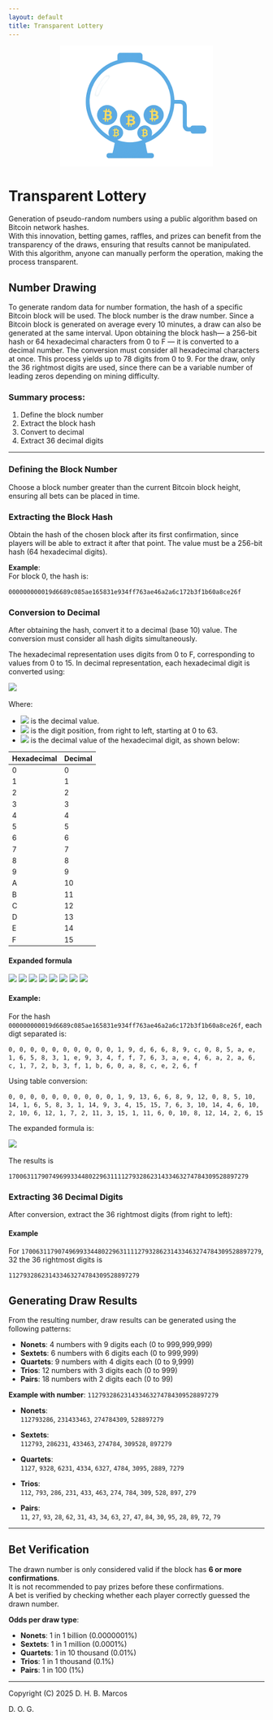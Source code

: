 ```yaml
---
layout: default
title: Transparent Lottery
---
```


<p align="center">
  <img src="transparent-lottery.png" alt="Transparent Lottery Logo" width="300">
</p>

# Transparent Lottery

Generation of pseudo-random numbers using a public algorithm based on Bitcoin network hashes.  
With this innovation, betting games, raffles, and prizes can benefit from the transparency of the draws, ensuring that results cannot be manipulated. With this algorithm, anyone can manually perform the operation, making the process transparent.

## Number Drawing

To generate random data for number formation, the hash of a specific Bitcoin block will be used. The block number is the draw number. Since a Bitcoin block is generated on average every 10 minutes, a draw can also be generated at the same interval. Upon obtaining the block hash— a 256-bit hash or 64 hexadecimal characters from 0 to F — it is converted to a decimal number. The conversion must consider all hexadecimal characters at once. This process yields up to 78 digits from 0 to 9. For the draw, only the 36 rightmost digits are used, since there can be a variable number of leading zeros depending on mining difficulty.

### Summary process:

1. Define the block number  
2. Extract the block hash  
3. Convert to decimal  
4. Extract 36 decimal digits

---

### Defining the Block Number

Choose a block number greater than the current Bitcoin block height, ensuring all bets can be placed in time.

### Extracting the Block Hash

Obtain the hash of the chosen block after its first confirmation, since players will be able to extract it after that point. The value must be a 256-bit hash (64 hexadecimal digits).

**Example**:  
For block 0, the hash is:

```
000000000019d6689c085ae165831e934ff763ae46a2a6c172b3f1b60a8ce26f
```

### Conversion to Decimal

After obtaining the hash, convert it to a decimal (base 10) value. The conversion must consider all hash digits simultaneously.

The hexadecimal representation uses digits from 0 to F, corresponding to values from 0 to 15. In decimal representation, each hexadecimal digit is converted using:

![](https://latex.codecogs.com/svg.image?d=\sum_{i=0}^{i=(64-1)}h_i\cdot&space;16^id=\sum_{i=0}^{i=(64-1)}h_i\cdot&space;16^i)

Where:
- ![](https://latex.codecogs.com/svg.image?d) is the decimal value.
- ![](https://latex.codecogs.com/svg.image?i) is the digit position, from right to left, starting at 0 to 63.
- ![](https://latex.codecogs.com/svg.image?h_i) is the decimal value of the hexadecimal digit, as shown below:

| Hexadecimal | Decimal |
|-------------|---------|
| 0           | 0       |
| 1           | 1       |
| 2           | 2       |
| 3           | 3       |
| 4           | 4       |
| 5           | 5       |
| 6           | 6       |
| 7           | 7       |
| 8           | 8       |
| 9           | 9       |
| A           | 10      |
| B           | 11      |
| C           | 12      |
| D           | 13      |
| E           | 14      |
| F           | 15      |

#### Expanded formula

![](https://latex.codecogs.com/svg.image?d=h_0\cdot&space;16^0&plus;h_1\cdot&space;16^1&plus;h_2\cdot&space;16^2&plus;h_3\cdot&space;16^3&plus;h_4\cdot&space;16^4&plus;h_5\cdot&space;16^5&plus;h_6\cdot&space;16^6&plus;h_7\cdot&space;16^7)
![](https://latex.codecogs.com/svg.image?&plus;h_8\cdot&space;16^8&plus;h_9\cdot&space;16^9&plus;h_10\cdot&space;16^{10}&plus;h_11\cdot&space;16^{11}&plus;h_12\cdot&space;16^{12}&plus;h_13\cdot&space;16^{13}&plus;h_14\cdot&space;16^{14}&plus;h_15\cdot&space;16^{15})
![](https://latex.codecogs.com/svg.image?&plus;h_16\cdot&space;16^{16}&plus;h_17\cdot&space;16^{17}&plus;h_18\cdot&space;16^{18}&plus;h_19\cdot&space;16^{19}&plus;h_20\cdot&space;16^{20}&plus;h_21\cdot&space;16^{21}&plus;h_22\cdot&space;16^{22}&plus;h_23\cdot&space;16^{23})
![](https://latex.codecogs.com/svg.image?&plus;h_24\cdot&space;16^{24}&plus;h_25\cdot&space;16^{25}&plus;h_26\cdot&space;16^{26}&plus;h_27\cdot&space;16^{27}&plus;h_28\cdot&space;16^{28}&plus;h_29\cdot&space;16^{29}&plus;h_30\cdot&space;16^{30}&plus;h_31\cdot&space;16^{31})
![](https://latex.codecogs.com/svg.image?&plus;h_32\cdot&space;16^{32}&plus;h_33\cdot&space;16^{33}&plus;h_34\cdot&space;16^{34}&plus;h_35\cdot&space;16^{35}&plus;h_36\cdot&space;16^{36}&plus;h_37\cdot&space;16^{37}&plus;h_38\cdot&space;16^{38}&plus;h_39\cdot&space;16^{39})
![](https://latex.codecogs.com/svg.image?&plus;h_40\cdot&space;16^{40}&plus;h_41\cdot&space;16^{41}&plus;h_42\cdot&space;16^{42}&plus;h_43\cdot&space;16^{43}&plus;h_44\cdot&space;16^{44}&plus;h_45\cdot&space;16^{45}&plus;h_46\cdot&space;16^{46}&plus;h_47\cdot&space;16^{47})
![](https://latex.codecogs.com/svg.image?&plus;h_48\cdot&space;16^{48}&plus;h_49\cdot&space;16^{49}&plus;h_50\cdot&space;16^{50}&plus;h_51\cdot&space;16^{51}&plus;h_52\cdot&space;16^{52}&plus;h_53\cdot&space;16^{53}&plus;h_54\cdot&space;16^{54}&plus;h_55\cdot&space;16^{55})
![](https://latex.codecogs.com/svg.image?&plus;h_56\cdot&space;16^{56}&plus;h_57\cdot&space;16^{57}&plus;h_58\cdot&space;16^{58}&plus;h_59\cdot&space;16^{59}&plus;h_60\cdot&space;16^{60}&plus;h_61\cdot&space;16^{61}&plus;h_62\cdot&space;16^{62}&plus;h_63\cdot&space;16^{63})

#### Example:  
For the hash `000000000019d6689c085ae165831e934ff763ae46a2a6c172b3f1b60a8ce26f`, each digt separated is:

```
0, 0, 0, 0, 0, 0, 0, 0, 0, 0, 1, 9, d, 6, 6, 8, 9, c, 0, 8, 5, a, e, 1, 6, 5, 8, 3, 1, e, 9, 3, 4, f, f, 7, 6, 3, a, e, 4, 6, a, 2, a, 6, c, 1, 7, 2, b, 3, f, 1, b, 6, 0, a, 8, c, e, 2, 6, f
```

Using table conversion:


```
0, 0, 0, 0, 0, 0, 0, 0, 0, 0, 1, 9, 13, 6, 6, 8, 9, 12, 0, 8, 5, 10, 14, 1, 6, 5, 8, 3, 1, 14, 9, 3, 4, 15, 15, 7, 6, 3, 10, 14, 4, 6, 10, 2, 10, 6, 12, 1, 7, 2, 11, 3, 15, 1, 11, 6, 0, 10, 8, 12, 14, 2, 6, 15
```

The expanded formula is:

![](https://latex.codecogs.com/svg.image?d=0\cdot&space;16^0&plus;0\cdot&space;16^1&plus;0\cdot&space;16^2&plus;0\cdot&space;16^3&plus;0\cdot&space;16^4&plus;0\cdot&space;16^5&plus;0\cdot&space;16^6&plus;0\cdot&space;16^7&plus;0\cdot&space;16^8&plus;0\cdot&space;16^9&plus;1\cdot&space;16^10&plus;9\cdot&space;16^11&plus;13\cdot&space;16^12&plus;6\cdot&space;16^13&plus;6\cdot&space;16^14&plus;8\cdot&space;16^15&plus;9\cdot&space;16^16&plus;12\cdot&space;16^17&plus;0\cdot&space;16^18&plus;8\cdot&space;16^19&plus;5\cdot&space;16^20&plus;10\cdot&space;16^21&plus;14\cdot&space;16^22&plus;1\cdot&space;16^23&plus;6\cdot&space;16^24&plus;5\cdot&space;16^25&plus;8\cdot&space;16^26&plus;3\cdot&space;16^27&plus;1\cdot&space;16^28&plus;14\cdot&space;16^29&plus;9\cdot&space;16^30&plus;3\cdot&space;16^31&plus;4\cdot&space;16^32&plus;15\cdot&space;16^33&plus;15\cdot&space;16^34&plus;7\cdot&space;16^35&plus;6\cdot&space;16^36&plus;3\cdot&space;16^37&plus;10\cdot&space;16^38&plus;14\cdot&space;16^39&plus;4\cdot&space;16^40&plus;6\cdot&space;16^41&plus;10\cdot&space;16^42&plus;2\cdot&space;16^43&plus;10\cdot&space;16^44&plus;6\cdot&space;16^45&plus;12\cdot&space;16^46&plus;1\cdot&space;16^47&plus;7\cdot&space;16^48&plus;2\cdot&space;16^49&plus;11\cdot&space;16^50&plus;3\cdot&space;16^51&plus;15\cdot&space;16^52&plus;1\cdot&space;16^53&plus;11\cdot&space;16^54&plus;6\cdot&space;16^55&plus;0\cdot&space;16^56&plus;10\cdot&space;16^57&plus;8\cdot&space;16^58&plus;12\cdot&space;16^59&plus;14\cdot&space;16^60&plus;2\cdot&space;16^61&plus;6\cdot&space;16^62&plus;15\cdot&space;16^63)

The results is

```
170063117907496993344802296311112793286231433463274784309528897279
```

### Extracting 36 Decimal Digits

After conversion, extract the 36 rightmost digits (from right to left):

#### Example

For `170063117907496993344802296311112793286231433463274784309528897279`, 32 the 36 rightmost digits is

```
112793286231433463274784309528897279
```

## Generating Draw Results

From the resulting number, draw results can be generated using the following patterns:

- **Nonets**: 4 numbers with 9 digits each (0 to 999,999,999)  
- **Sextets**: 6 numbers with 6 digits each (0 to 999,999)  
- **Quartets**: 9 numbers with 4 digits each (0 to 9,999)  
- **Trios**: 12 numbers with 3 digits each (0 to 999)  
- **Pairs**: 18 numbers with 2 digits each (0 to 99)

**Example with number**: `112793286231433463274784309528897279`

- **Nonets**:  
  `112793286`, `231433463`, `274784309`, `528897279`

- **Sextets**:  
  `112793`, `286231`, `433463`, `274784`, `309528`, `897279`

- **Quartets**:  
  `1127`, `9328`, `6231`, `4334`, `6327`, `4784`, `3095`, `2889`, `7279`

- **Trios**:  
  `112`, `793`, `286`, `231`, `433`, `463`, `274`, `784`, `309`, `528`, `897`, `279`

- **Pairs**:  
  `11`, `27`, `93`, `28`, `62`, `31`, `43`, `34`, `63`, `27`, `47`, `84`, `30`, `95`, `28`, `89`, `72`, `79`

---

## Bet Verification

The drawn number is only considered valid if the block has **6 or more confirmations**.  
It is not recommended to pay prizes before these confirmations.  
A bet is verified by checking whether each player correctly guessed the drawn number.

**Odds per draw type**:

- **Nonets**: 1 in 1 billion (0.0000001%)  
- **Sextets**: 1 in 1 million (0.0001%)  
- **Quartets**: 1 in 10 thousand (0.01%)  
- **Trios**: 1 in 1 thousand (0.1%)  
- **Pairs**: 1 in 100 (1%)

---
Copyright (C) 2025 D. H. B. Marcos

D. O. G.
